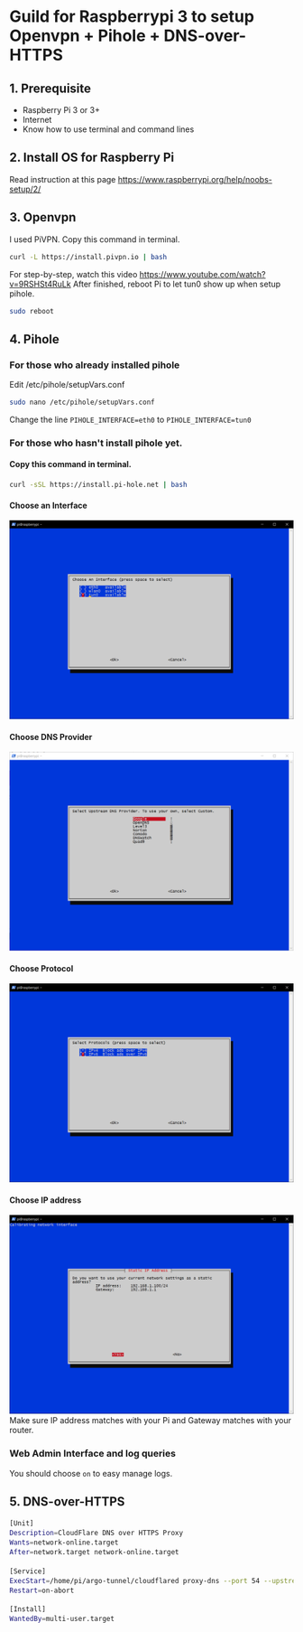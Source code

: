 # Guild for Raspberrypi 3 to setup Openvpn + Pihole + DNS-over-HTTPS
## 1. Prerequisite
* Raspberry Pi 3 or 3+
* Internet
* Know how to use terminal and command lines

## 2. Install OS for Raspberry Pi
Read instruction at this page https://www.raspberrypi.org/help/noobs-setup/2/

## 3. Openvpn
I used PiVPN. Copy this command in terminal.
```bash
curl -L https://install.pivpn.io | bash
```
For step-by-step, watch this video https://www.youtube.com/watch?v=9RSHSt4RuLk
After finished, reboot Pi to let tun0 show up when setup pihole.
```bash
sudo reboot
```
## 4. Pihole

### For those who already installed pihole 
Edit /etc/pihole/setupVars.conf
```bash
sudo nano /etc/pihole/setupVars.conf
```
Change the line `PIHOLE_INTERFACE=eth0` to `PIHOLE_INTERFACE=tun0`

### For those who hasn't install pihole yet.

#### Copy this command in terminal.
```bash
curl -sSL https://install.pi-hole.net | bash
```
#### Choose an Interface
![Interface](https://github.com/quyentruong/Raspberrypi-3-Openvpn-Pihole-DNS-over-HTTPS/blob/master/docs/assets/image/interface.PNG?raw=true "Interface")

#### Choose DNS Provider
![DNS](https://github.com/quyentruong/Raspberrypi-3-Openvpn-Pihole-DNS-over-HTTPS/blob/master/docs/assets/image/dns.PNG?raw=true "DNS")

#### Choose Protocol
![Protocol](https://github.com/quyentruong/Raspberrypi-3-Openvpn-Pihole-DNS-over-HTTPS/blob/master/docs/assets/image/protocol.PNG?raw=true "Protocol")

#### Choose IP address
![IP address](https://github.com/quyentruong/Raspberrypi-3-Openvpn-Pihole-DNS-over-HTTPS/blob/master/docs/assets/image/IPaddress.PNG?raw=true "IP address")
Make sure IP address matches with your Pi and Gateway matches with your router.

### Web Admin Interface and log queries
You should choose `on` to easy manage logs.

## 5. DNS-over-HTTPS

```bash
[Unit]
Description=CloudFlare DNS over HTTPS Proxy
Wants=network-online.target
After=network.target network-online.target
 
[Service]
ExecStart=/home/pi/argo-tunnel/cloudflared proxy-dns --port 54 --upstream https://1.1.1.1/.well-known/dns-query --upstream https://1.0.0.1/.well-known/dns-query
Restart=on-abort
 
[Install]
WantedBy=multi-user.target
```
